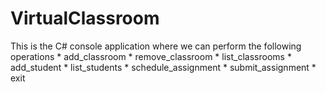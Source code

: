 # VirtualClassroom
This is the C# console application where we can perform the following operations
       * add_classroom 
       * remove_classroom 
       * list_classrooms
       * add_student
       * list_students
       * schedule_assignment 
       * submit_assignment 
       * exit

